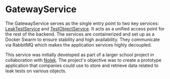 # GatewayService

The GatewayService serves as the single entry point to two key services: [LeakTestService](https://github.com/olavlinddam/LeakTestService) and [TestObjectService](https://github.com/olavlinddam/TestObjectService). It acts as a unified access point for the rest of the backend. The services are containerized and set up as a Docker Swarm to ensure stability and high availability. They communicate via RabbitMQ which makes the application services highly decoupled.

This service was initially developed as part of a larger school project in collaboration with [Nolek](https://nolek.dk/). The project's objective was to create a prototype application that companies could use to store and retrieve data related to leak tests on various objects.
